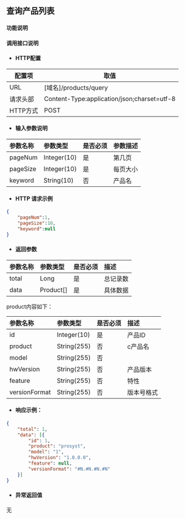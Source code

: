 ## 查询产品列表

#### 功能说明



#### 调用接口说明

* #### HTTP配置

| 配置项 | 取值 |
| --- | --- |
| URL | \[域名\]/products/query|
| 请求头部 | Content-Type:application/json;charset=utf-8 |
| HTTP方式 | POST|

* #### 输入参数说明

| 参数名称 | 参数类型 | 是否必须 | 参数描述 |
| :--- | :--- | :--- | :--- |
| pageNum| Integer\(10\) | 是 | 第几页|
| pageSize| Integer\(10\) | 是 |每页大小 |
| keyword| String\(10\) | 否 | 产品名|


* #### HTTP 请求示例

```json
{
    "pageNum":1,
    "pageSize":10,
    "keyword":null
}
```

* #### 返回参数

| 参数名称 | 参数类型 | 是否必须 | 描述 |
| :--- | :--- | :--- | :--- |
| total| Long | 是 | 总记录数 |
| data| Product[]| 是 | 具体数据 |

product内容如下：

| 参数名称 | 参数类型 | 是否必须 | 描述 |
| :--- | :--- | :--- | :--- |
| id| Integer\(10\) | 是 | 产品ID |
| product| String\(255\) | 否 | c产品名   |
| model | String\(255\) | 否 |   |
| hwVersion | String\(255\) | 否 | 产品版本  |
| feature | String\(255\) | 否 | 特性   |
| versionFormat | String\(255\) | 否 | 版本号格式  |



* #### 响应示例：

```json
{
	"total": 1,
	"data": [{
		"id": 1,
		"product": "prosyst",
		"model": "1",
		"hwVersion": "1.0.0.0",
		"feature": null,
		"versionFormat": "#N.#N.#N.#N"
	}]
}
```

* #### 异常返回值

无



